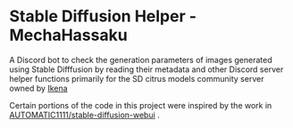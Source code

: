 # Stable Diffusion Helper - MechaHassaku

A Discord bot to check the generation parameters of images generated using Stable Difffusion by reading their metadata and other Discord server helper functions primarily for the SD citrus models community server owned by [Ikena](https://civitai.com/user/Ikena)

Certain portions of the code in this project were inspired by the work in [AUTOMATIC1111/stable-diffusion-webui](https://github.com/AUTOMATIC1111/stable-diffusion-webui) .
